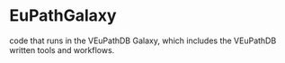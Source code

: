 # EuPathGalaxy
code that runs in the VEuPathDB Galaxy, which includes the VEuPathDB written tools and workflows.
